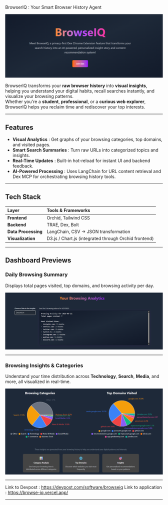 BrowserIQ : Your Smart Browser History Agent

![BrowserIQ Banner](./data/1.png)

BrowserIQ transforms your **raw browser history** into **visual insights**, helping you understand your digital habits, recall searches instantly, and visualize your browsing patterns.  
Whether you're a **student**, **professional**, or a **curious web explorer**, BrowserIQ helps you reclaim time and rediscover your top interests.

---

## Features

- **Visual Analytics** : Get graphs of your browsing categories, top domains, and visited pages.  
- **Smart Search Summaries** : Turn raw URLs into categorized topics and insights.
- **Real-Time Updates** : Built-in hot-reload for instant UI and backend feedback.  
- **AI-Powered Processing** : Uses LangChain for URL content retrieval and Dex MCP for orchestrating browsing history tools.

---

## Tech Stack

| Layer | Tools & Frameworks |
|:------|:--------------------|
| **Frontend** | Orchid, Tailwind CSS |
| **Backend** | TRAE, Dex, Bolt |
| **Data Processing** | LangChain, CSV → JSON transformation |
| **Visualization** | D3.js / Chart.js (integrated through Orchid frontend) |

---

## Dashboard Previews

### Daily Browsing Summary  
Displays total pages visited, top domains, and browsing activity per day.

![Browsing Analytics Screenshot](./data/3.png)

---
### Browsing Insights & Categories  
Understand your time distribution across **Technology**, **Search**, **Media**, and more, all visualized in real-time.

![Browsing Categories and Domains](./data/2.png)

---
Link to Devpost : https://devpost.com/software/browseiq
Link to application : https://browse-iq.vercel.app/

---

